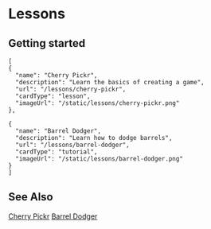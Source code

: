 # Lessons


## Getting started

```codecard
[
{
  "name": "Cherry Pickr",
  "description": "Learn the basics of creating a game",
  "url": "/lessons/cherry-pickr",
  "cardType": "lesson",
  "imageUrl": "/static/lessons/cherry-pickr.png"
},

{
  "name": "Barrel Dodger",
  "description": "Learn how to dodge barrels",
  "url": "/lessons/barrel-dodger",
  "cardType": "tutorial",
  "imageUrl": "/static/lessons/barrel-dodger.png"
}
]
```

## See Also

[Cherry Pickr](/lessons/cherry-pickr-lesson)
[Barrel Dodger](/lessons/barrel-dodger)
